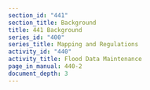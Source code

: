 ```yaml
---
section_id: "441"
section_title: Background
title: 441 Background
series_id: "400"
series_title: Mapping and Regulations
activity_id: "440"
activity_title: Flood Data Maintenance
page_in_manual: 440-2
document_depth: 3
---
```

